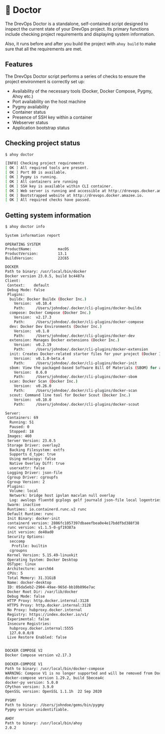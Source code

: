 # 🏥 Doctor

The DrevOps Doctor is a standalone, self-contained script designed to
inspect the current state of your DrevOps project. Its primary functions include
checking project requirements and displaying system information.

Also, it runs before and after you build the project with `ahoy build` to make
sure that all the requirements are met.

## Features

The DrevOps Doctor script performs a series of checks to ensure the project
environment is correctly set up:

- Availability of the necessary tools (Docker, Docker Compose, Pygmy, Ahoy etc.)
- Port availability on the host machine
- Pygmy availability
- Container status
- Presence of SSH key within a container
- Webserver status
- Application bootstrap status

## Checking project status

```bash
$ ahoy doctor

[INFO] Checking project requirements
[ OK ] All required tools are present.
[ OK ] Port 80 is available.
[ OK ] Pygmy is running.
[ OK ] All containers are running
[ OK ] SSH key is available within CLI container.
[ OK ] Web server is running and accessible at http://drevops.docker.amazee.io.
[ OK ] Bootstrapped website at http://drevops.docker.amazee.io.
[ OK ] All required checks have passed.
```

## Getting system information

```bash
$ ahoy doctor info

System information report

OPERATING SYSTEM
ProductName:            macOS
ProductVersion:         13.1
BuildVersion:           22C65

DOCKER
Path to binary: /usr/local/bin/docker
Docker version 23.0.5, build bc4487a
Client:
 Context:    default
 Debug Mode: false
 Plugins:
  buildx: Docker Buildx (Docker Inc.)
    Version:  v0.10.4
    Path:     /Users/johndoe/.docker/cli-plugins/docker-buildx
  compose: Docker Compose (Docker Inc.)
    Version:  v2.17.3
    Path:     /Users/johndoe/.docker/cli-plugins/docker-compose
  dev: Docker Dev Environments (Docker Inc.)
    Version:  v0.1.0
    Path:     /Users/johndoe/.docker/cli-plugins/docker-dev
  extension: Manages Docker extensions (Docker Inc.)
    Version:  v0.2.19
    Path:     /Users/johndoe/.docker/cli-plugins/docker-extension
  init: Creates Docker-related starter files for your project (Docker Inc.)
    Version:  v0.1.0-beta.4
    Path:     /Users/johndoe/.docker/cli-plugins/docker-init
  sbom: View the packaged-based Software Bill Of Materials (SBOM) for an image (Anchore Inc.)
    Version:  0.6.0
    Path:     /Users/johndoe/.docker/cli-plugins/docker-sbom
  scan: Docker Scan (Docker Inc.)
    Version:  v0.26.0
    Path:     /Users/johndoe/.docker/cli-plugins/docker-scan
  scout: Command line tool for Docker Scout (Docker Inc.)
    Version:  v0.10.0
    Path:     /Users/johndoe/.docker/cli-plugins/docker-scout

Server:
 Containers: 69
  Running: 51
  Paused: 0
  Stopped: 18
 Images: 460
 Server Version: 23.0.5
 Storage Driver: overlay2
  Backing Filesystem: extfs
  Supports d_type: true
  Using metacopy: false
  Native Overlay Diff: true
  userxattr: false
 Logging Driver: json-file
 Cgroup Driver: cgroupfs
 Cgroup Version: 2
 Plugins:
  Volume: local
  Network: bridge host ipvlan macvlan null overlay
  Log: awslogs fluentd gcplogs gelf journald json-file local logentries splunk syslog
 Swarm: inactive
 Runtimes: io.containerd.runc.v2 runc
 Default Runtime: runc
 Init Binary: docker-init
 containerd version: 2806fc1057397dbaeefbea0e4e17bddfbd388f38
 runc version: v1.1.5-0-gf19387a
 init version: de40ad0
 Security Options:
  seccomp
   Profile: builtin
  cgroupns
 Kernel Version: 5.15.49-linuxkit
 Operating System: Docker Desktop
 OSType: linux
 Architecture: aarch64
 CPUs: 5
 Total Memory: 31.31GiB
 Name: docker-desktop
 ID: 05da5eb2-2904-49ae-965d-bb10b896e7ac
 Docker Root Dir: /var/lib/docker
 Debug Mode: false
 HTTP Proxy: http.docker.internal:3128
 HTTPS Proxy: http.docker.internal:3128
 No Proxy: hubproxy.docker.internal
 Registry: https://index.docker.io/v1/
 Experimental: false
 Insecure Registries:
  hubproxy.docker.internal:5555
  127.0.0.0/8
 Live Restore Enabled: false


DOCKER COMPOSE V2
Docker Compose version v2.17.3

DOCKER-COMPOSE V1
Path to binary: /usr/local/bin/docker-compose
WARNING: Compose V1 is no longer supported and will be removed from Docker Desktop in an upcoming release. See https://docs.docker.com/go/compose-v1-eol/
docker-compose version 1.29.2, build 5becea4c
docker-py version: 5.0.0
CPython version: 3.9.0
OpenSSL version: OpenSSL 1.1.1h  22 Sep 2020

PYGMY
Path to binary: /Users/johndoe/gems/bin/pygmy
Pygmy version unidentifiable.

AHOY
Path to binary: /usr/local/bin/ahoy
2.0.2
```
